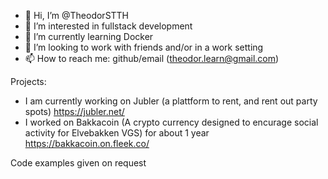 - 👋 Hi, I’m @TheodorSTTH
- 👀 I’m interested in fullstack development
- 🌱 I’m currently learning Docker
- 💞️ I’m looking to work with friends and/or in a work setting
- 📫 How to reach me: github/email (theodor.learn@gmail.com)

Projects:
- I am currently working on Jubler (a plattform to rent, and rent out party spots) https://jubler.net/
- I worked on Bakkacoin (A crypto currency designed to encurage social activity for Elvebakken VGS) for about 1 year https://bakkacoin.on.fleek.co/

Code examples given on request
<!---
TheodorSTTH/TheodorSTTH is a ✨ special ✨ repository because its `README.md` (this file) appears on your GitHub profile.
You can click the Preview link to take a look at your changes.
--->
